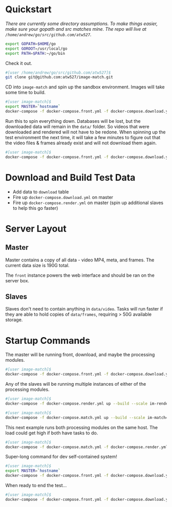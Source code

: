 # Quickstart

_There are currently some directory assumptions.  To make things easier, make sure your gopath and src matches mine.  The repo will live at `/home/andrew/go/src/github.com/atw527`._

```bash
export GOPATH=$HOME/go
export GOROOT=/usr/local/go
export PATH=$PATH:~/go/bin
```

Check it out.

```bash
#[user /home/andrew/go/src/github.com/atw527]$
git clone git@github.com:atw527/image-match.git
```

CD into `image-match` and spin up the sandbox environment.  Images will take some time to build.

```bash
#[user image-match]$
export MASTER=`hostname`
docker-compose -f docker-compose.front.yml -f docker-compose.download.yml -f docker-compose.render.yml -f docker-compose.match.yml -f docker-compose.sandbox.yml up --build
```

Run this to spin everything down.  Databases will be lost, but the downloaded data will remain in the `data/` folder.  So videos that were downloaded and rendered will not have to be redone.  When spinning up the test environment the next time, it will take a few minutes to figure out that the video files & frames already exist and will not download them again.

```bash
#[user image-match]$
docker-compose -f docker-compose.front.yml -f docker-compose.download.yml -f docker-compose.render.yml -f docker-compose.match.yml -f docker-compose.sandbox.yml down --remove-orphans
```

# Download and Build Test Data

- Add data to `download` table
- Fire up `docker-compose.download.yml` on master
- Fire up `docker-compose.render.yml` on master (spin up additional slaves to help this go faster)

# Server Layout

## Master

Master contains a copy of all data - video MP4, meta, and frames.  The current data size is 190G total.

The `front` instance powers the web interface and should be ran on the server box.

## Slaves

Slaves don't need to contain anything in `data/video`.  Tasks will run faster if they are able to hold copies of `data/frames`, requiring > 50G available storage.

# Startup Commands

The master will be running front, download, and maybe the processing modules.

```bash
#[user image-match]$
docker-compose -f docker-compose.front.yml -f docker-compose.download.yml -f docker-compose.render.yml -f docker-compose.match.yml up --build
```

Any of the slaves will be running multiple instances of either of the processing modules.

```bash
#[user image-match]$
docker-compose -f docker-compose.render.yml up --build --scale im-render=2
```

```bash
#[user image-match]$
docker-compose -f docker-compose.match.yml up --build --scale im-match=2
```

This next example runs both processing modules on the same host.  The load could get high if both have tasks to do.

```bash
#[user image-match]$
docker-compose -f docker-compose.match.yml -f docker-compose.render.yml up --build --scale im-match=2 im-render=2
```

Super-long command for dev self-contained system!

```bash
#[user image-match]$
export MASTER=`hostname`
docker-compose -f docker-compose.front.yml -f docker-compose.download.yml -f docker-compose.render.yml -f docker-compose.match.yml -f docker-compose.sandbox.yml up --build
```

When ready to end the test...

```bash
#[user image-match]$
docker-compose -f docker-compose.front.yml -f docker-compose.download.yml -f docker-compose.render.yml -f docker-compose.match.yml -f docker-compose.sandbox.yml down --remove-orphans
```
